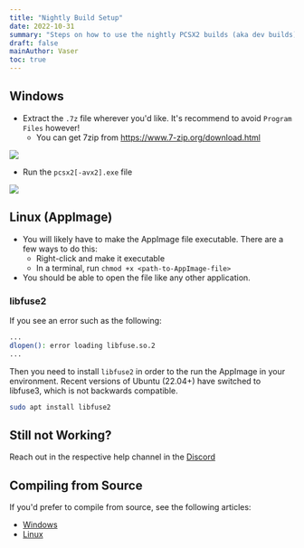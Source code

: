 ```yaml
---
title: "Nightly Build Setup"
date: 2022-10-31
summary: "Steps on how to use the nightly PCSX2 builds (aka dev builds)"
draft: false
mainAuthor: Vaser
toc: true
---
```


## Windows

- Extract the `.7z` file wherever you'd like. It's recommend to avoid `Program Files` however!
  - You can get 7zip from https://www.7-zip.org/download.html

![](https://i.imgur.com/ipstXO5.png)

- Run the `pcsx2[-avx2].exe` file

![](https://i.imgur.com/QA5oBiL.png)

## Linux (AppImage)

- You will likely have to make the AppImage file executable. There are a few ways to do this:
  - Right-click and make it executable
  - In a terminal, run `chmod +x <path-to-AppImage-file>`
- You should be able to open the file like any other application.

### libfuse2

If you see an error such as the following:

```bash
...
dlopen(): error loading libfuse.so.2
...
```

Then you need to install `libfuse2` in order to the run the AppImage in your environment. Recent versions of Ubuntu (22.04+) have switched to libfuse3, which is not backwards compatible.

```bash
sudo apt install libfuse2
```

## Still not Working?

Reach out in the respective help channel in the [Discord](https://discord.com/invite/TCz3t9k)

## Compiling from Source

If you'd prefer to compile from source, see the following articles:

- [Windows](https://github.com/PCSX2/pcsx2/wiki/Setting-up-the-PCSX2-repository-on-Windows)
- [Linux](https://github.com/PCSX2/pcsx2/wiki/Installing-on-Linux)
